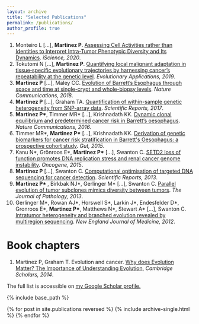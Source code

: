 ```yaml
---
layout: archive
title: "Selected Publications"
permalink: /publications/
author_profile: true
---
```


1. Monteiro L [...], <b>Martinez P</b>. [Assessing Cell Activities rather than Identities to Interpret Intra-Tumor Phenotypic Diversity and Its Dynamics](https://www.cell.com/iscience/fulltext/S2589-0042(20)30246-7). <i>iScience, 2020</i>.
1. Tokutomi N [...], <b>Martinez P</b>. [Quantifying local malignant adaptation in tissue‐specific evolutionary trajectories by harnessing cancer’s repeatability at the genetic level](https://onlinelibrary.wiley.com/doi/full/10.1111/eva.12781?utm_campaign=Feed%3A+EvolutionaryApplications+%28Evolutionary+Applications%29). <i>Evolutionary Applications, 2019</i>.
1. <b>Martinez P</b> [...], Maley CC. [Evolution of Barrett’s Esophagus through space and time at single-crypt and whole-biopsy levels](https://www.nature.com/articles/s41467-017-02621-x). <i>Nature Communications, 2018</i>.
1. <b>Martinez P</b> [...], Graham TA. [Quantification of within-sample genetic heterogeneity from SNP-array data](https://www.nature.com/articles/s41598-017-03496-0). <i>Scientific Reports, 2017</i>.
1. <b>Martinez P\*</b>, Timmer MR\* [...], Krishnadath KK. [Dynamic clonal equilibrium and predetermined cancer risk in Barrett’s oesophagus](https://www.nature.com/articles/ncomms12158). <i>Nature Communications, 2016</i>.
1. Timmer MR\*, <b>Martinez P\*</b> [...], Krishnadath KK. [Derivation of genetic biomarkers for cancer risk stratification in Barrett's Oesophagus: a prospective cohort study](). <i>Gut, 2015</i>.
1. Kanu N\*, Grönroos E\*, <b>Martinez P\*</b> [...], Swanton C. [SETD2 loss of function promotes DNA replication stress and renal cancer genome instability](). <i>Oncogene, 2015</i>.
1. <b>Martinez P</b> [...], Swanton C. [Computational optimisation of targeted DNA sequencing for cancer detection](https://www.nature.com/articles/srep03309). <i>Scientific Reports, 2013</i>.
1. <b>Martinez P\* </b>, Birkbak NJ\*, Gerlinger M\* [...], Swanton C. [Parallel evolution of tumor subclones mimics diversity between tumors](https://onlinelibrary.wiley.com/doi/full/10.1002/path.4214). <i>The Journal of Pathology, 2013</i>.
1. Gerlinger M\*, Rowan AJ\*, Horswell S\*, Larkin J\*, Endesfelder D\*, Gronroos E\*, <b>Martinez P\*</b>, Matthews N\*, Stewart A\* [...], Swanton C. [Intratumor heterogeneity and branched evolution revealed by multiregion sequencing](https://www.nejm.org/doi/full/10.1056/nejmoa1113205). <i>New England Journal of Medicine, 2012</i>.


Book chapters
======
1. Martinez P, Graham T. Evolution and cancer. [Why does Evolution Matter? The Importance of Understanding Evolution](http://www.cambridgescholars.com/why-does-evolution-matter-the-importance-of-understanding-evolution), <i>Cambridge Scholars, 2014</i>.

The full list is accessible on <u><a href="https://scholar.google.fr/citations?hl=fr&user=1reid6MAAAAJ">my Google Scholar profile</a>.</u>

{% include base_path %}

{% for post in site.publications reversed %}
  {% include archive-single.html %}
{% endfor %}
